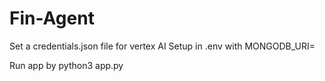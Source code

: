 # Fin-Agent
Set a credentials.json file for vertex AI 
Setup in .env with MONGODB_URI=

Run app by python3 app.py